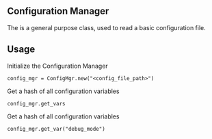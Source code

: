 ## Configuration Manager

The is a general purpose class, used to read a basic configuration file.

## Usage

Initialize the Configuration Manager

    config_mgr = ConfigMgr.new("<config_file_path>")

Get a hash of all configuration variables

	config_mgr.get_vars

Get a hash of all configuration variables

	config_mgr.get_var("debug_mode")
